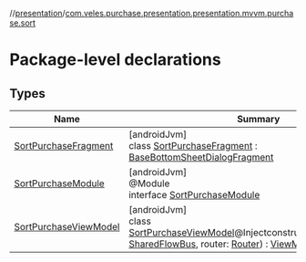 //[presentation](../../index.md)/[com.veles.purchase.presentation.presentation.mvvm.purchase.sort](index.md)

# Package-level declarations

## Types

| Name | Summary |
|---|---|
| [SortPurchaseFragment](-sort-purchase-fragment/index.md) | [androidJvm]<br>class [SortPurchaseFragment](-sort-purchase-fragment/index.md) : [BaseBottomSheetDialogFragment](../com.veles.purchase.presentation.base.mvvm.fragment/-base-bottom-sheet-dialog-fragment/index.md) |
| [SortPurchaseModule](-sort-purchase-module/index.md) | [androidJvm]<br>@Module<br>interface [SortPurchaseModule](-sort-purchase-module/index.md) |
| [SortPurchaseViewModel](-sort-purchase-view-model/index.md) | [androidJvm]<br>class [SortPurchaseViewModel](-sort-purchase-view-model/index.md)@Injectconstructor(sharedFlowBus: [SharedFlowBus](../com.veles.purchase.presentation.data.bus/-shared-flow-bus/index.md), router: [Router](../com.veles.purchase.presentation.base.mvvm.navigation/-router/index.md)) : [ViewModel](https://developer.android.com/reference/kotlin/androidx/lifecycle/ViewModel.html) |

